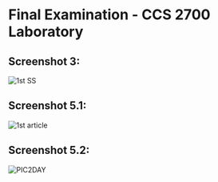 # Final Examination - CCS 2700 Laboratory

## Screenshot 3:
![1st SS](https://github.com/Silver829/2700-finals/assets/78467810/69f6cdc1-2122-42c6-95c1-c3d6a093a523)


## Screenshot 5.1:
![1st article](https://github.com/Silver829/2700-finals/assets/78467810/80f1472a-ebde-4829-83d3-818e57d4735a)


## Screenshot 5.2:

![PIC2DAY](https://github.com/Silver829/2700-finals/assets/78467810/a662751f-c3a5-4fd2-9630-210064140dfe)

